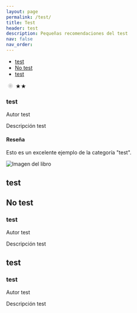 ```yaml
---
layout: page
permalink: /test/
title: Test
header: test
description: Pequeñas recomendaciones del test
nav: false
nav_order:
---
```

<link rel="stylesheet" href="test.css">
<ul class="list-inline">
  <li class="list-inline-item"><a href="/test/recomendaciones/test">test</a></li>
  <li class="list-inline-item"><a href="/test/recomendaciones/no-test">No test</a></li>
  <li class="list-inline-item"><a href="/test/recomendaciones/test">test</a></li>
</ul>


<div class="flex flex-wrap">
    <div class="card">
        <div class="card-body">
            <div class="rating">
                <input type="radio" name="rating" value="2" id="2-stars" checked disabled>
                <label for="2-stars">★★</label>
            </div>
            <h3>test</h3>
            <p>Autor test</p>
            <p>Descripción test</p>
            <h4>Reseña</h4>
            <p>Esto es un excelente ejemplo de la categoría "test".</p>
        </div>
    </div>
    <img src="https://t0.gstatic.com/licensed-image?q=tbn:ANd9GcQkrjYxSfSHeCEA7hkPy8e2JphDsfFHZVKqx-3t37E4XKr-AT7DML8IwtwY0TnZsUcQ" alt="Imagen del libro" class="book-image">
    <h2 id="test" class="text-2xl font-bold mb-4 text-black dark:text-white scroll-margin-top">test</h2>
</div>


  <div class="flex flex-wrap">
    <h2 id="no-test" class="text-2xl font-bold mb-4  text-black dark:text-white [scroll-margin-top:60px]">No test</h2>
      <div class="card-body">
    <h3>test</h3>
    <p>Autor test</p>
    <p>Descripción test</p>
  </div>
  </div>

  <div class="flex flex-wrap">
    <h2 id="test" class="text-2xl font-bold mb-4  text-black dark:text-white [scroll-margin-top:60px]">test</h2>
      <div class="card-body">
    <h3>test</h3>
    <p>Autor test</p>
    <p>Descripción test</p>
  </div>
  </div>
</body>
</html>